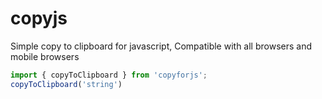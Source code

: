 # copyjs

Simple copy to clipboard for javascript, Compatible with all browsers and mobile browsers

```js
import { copyToClipboard } from 'copyforjs';
copyToClipboard('string')
```

